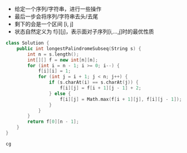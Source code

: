 - 给定一个序列/字符串，进行一些操作
- 最后一步会将序列/字符串去头/去尾
- 剩下的会是一个区间 [i, j]
- 状态自然定义为 f[i][j]，表示面对子序列[i,...,j]时的最优性质

```C++
class Solution {
    public int longestPalindromeSubseq(String s) {
        int n = s.length();
        int[][] f = new int[n][n];
        for (int i = n - 1; i >= 0; i--) {
            f[i][i] = 1;
            for (int j = i + 1; j < n; j++) {
                if (s.charAt(i) == s.charAt(j)) {
                    f[i][j] = f[i + 1][j - 1] + 2;
                } else {
                    f[i][j] = Math.max(f[i + 1][j], f[i][j - 1]);
                }
            }
        }
        return f[0][n - 1];
    }
}
```

```cg```
